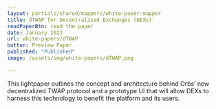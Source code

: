 ```yaml
---
layout: partials/shared/mappers/white-paper-mapper
title: dTWAP for Decentralized Exchanges (DEXs)
readPaperBtn: read the paper
date: January 2023
url: white-papers/dTWAP
button: Preview Paper
published: "Published"
image: /assets/img/white-papers/dTWAP.png

---
```



This lightpaper outlines the concept and architecture behind Orbs’ new decentralized TWAP protocol and a prototype UI that will allow DEXs to harness this technology to benefit the platform and its users.